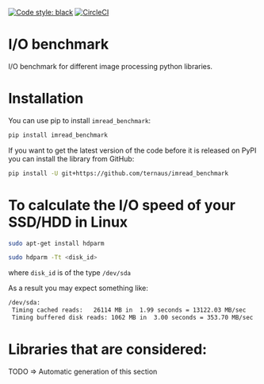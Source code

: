 [![Code style: black](https://img.shields.io/badge/code%20style-black-000000.svg)](https://github.com/ambv/black)
 [![CircleCI](https://circleci.com/gh/ternaus/io_benchmark/tree/master.svg?style=svg)](https://circleci.com/gh/ternaus/io_benchmark/tree/master)

# I/O benchmark
I/O benchmark for different image processing python libraries.

# Installation

You can use pip to install `imread_benchmark`:

```bash
pip install imread_benchmark
```

If you want to get the latest version of the code before it is released on PyPI you can install the library from GitHub:

```bash
pip install -U git+https://github.com/ternaus/imread_benchmark
```

# To calculate the I/O speed of your SSD/HDD in Linux

```bash
sudo apt-get install hdparm

sudo hdparm -Tt <disk_id>
```
where `disk_id` is of the type `/dev/sda`

As a result you may expect something like:

```bash
/dev/sda:
 Timing cached reads:   26114 MB in  1.99 seconds = 13122.03 MB/sec
 Timing buffered disk reads: 1062 MB in  3.00 seconds = 353.70 MB/sec
```

# Libraries that are considered:

TODO => Automatic generation of this section
